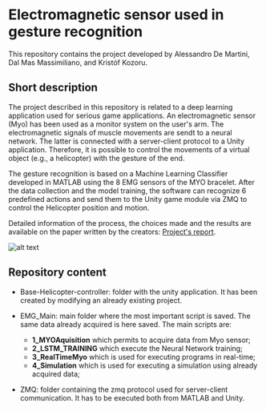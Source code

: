 # Electromagnetic sensor used in gesture recognition

This repository contains the project developed by Alessandro De Martini, Dal Mas Massimiliano, and Kristóf Kozoru. 

## Short description

The project described in this repository is related to a deep learning application used for serious game applications. An electromagnetic sensor (Myo) has been used as a monitor system on the user's arm. The electromagnetic signals of muscle movements are sendt to a neural network. The latter is connected with a server-client protocol to a Unity application. Therefore, it is possible to control the movements of a virtual object (e.g., a helicopter) with the gesture of the end.

The gesture recognition is based on a Machine Learning Classifier developed in MATLAB using the 8 EMG sensors of the MYO bracelet. After the data collection and the model training, the software can recognize 6 predefined actions and send them to the Unity game module via ZMQ to control the Helicopter position and motion.

Detailed information of the process, the choices made and the results are available on the paper written by the creators: [Project's report]().

![alt text](https://github.com/[username]/[reponame]/blob/[branch]/image.jpg?raw=true)


## Repository content

- Base-Helicopter-controller: folder with the unity application. It has been created by modifying an already existing project.

- EMG_Main: main folder where the most important script is saved. The same data already acquired is here saved. The main scripts are:
    - __1_MYOAquisition__ which permits to acquire data from Myo sensor;
    - __2_LSTM_TRAINING__ which execute the Neural Network training;
    - __3_RealTimeMyo__ which is used for executing programs in real-time;
    - __4_Simulation__ which is used for executing a simulation using already acquired data;

- ZMQ: folder containing the zmq protocol used for server-client communication. It has to be executed both from MATLAB and Unity.

